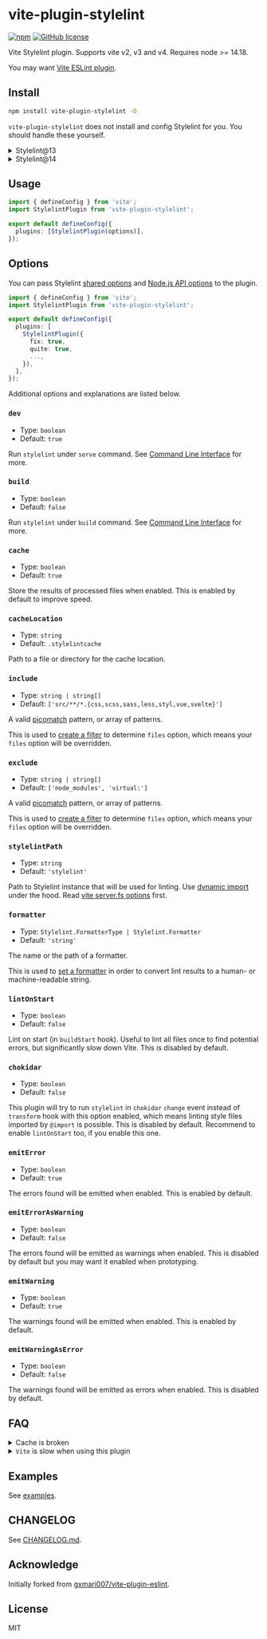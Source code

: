 # vite-plugin-stylelint

[![npm](https://img.shields.io/npm/v/vite-plugin-stylelint)](https://www.npmjs.com/package/vite-plugin-stylelint)
[![GitHub license](https://img.shields.io/github/license/ModyQyW/vite-plugin-stylelint)](https://github.com/ModyQyW/vite-plugin-stylelint/blob/master/LICENSE)

Vite Stylelint plugin. Supports vite v2, v3 and v4. Requires node >= 14.18.

You may want [Vite ESLint plugin](https://github.com/ModyQyW/vite-plugin-stylelint).

## Install

```sh
npm install vite-plugin-stylelint -D
```

`vite-plugin-stylelint` does not install and config Stylelint for you. You should handle these yourself.

<details>

<summary>Stylelint@13</summary>

```sh
npm install stylelint@^13 @types/stylelint@^13 -D
```

</details>

<details>

<summary>Stylelint@14</summary>

```sh
npm install stylelint@^14 -D
```

</details>

## Usage

```ts
import { defineConfig } from 'vite';
import StylelintPlugin from 'vite-plugin-stylelint';

export default defineConfig({
  plugins: [StylelintPlugin(options)],
});
```

## Options

You can pass Stylelint [shared options](https://stylelint.io/user-guide/usage/options) and [Node.js API options](https://stylelint.io/user-guide/usage/node-api) to the plugin.

```ts
import { defineConfig } from 'vite';
import StylelintPlugin from 'vite-plugin-stylelint';

export default defineConfig({
  plugins: [
    StylelintPlugin({
      fix: true,
      quite: true,
      ...,
    }),
  ],
});
```

Additional options and explanations are listed below.

### `dev`

- Type: `boolean`
- Default: `true`

Run `stylelint` under `serve` command. See [Command Line Interface](https://vitejs.dev/guide/#command-line-interface) for more.

### `build`

- Type: `boolean`
- Default: `false`

Run `stylelint` under `build` command. See [Command Line Interface](https://vitejs.dev/guide/#command-line-interface) for more.

### `cache`

- Type: `boolean`
- Default: `true`

Store the results of processed files when enabled. This is enabled by default to improve speed.

### `cacheLocation`

- Type: `string`
- Default: `.stylelintcache`

Path to a file or directory for the cache location.

### `include`

- Type: `string | string[]`
- Default: `['src/**/*.{css,scss,sass,less,styl,vue,svelte}']`

A valid [picomatch](https://github.com/micromatch/picomatch#globbing-features) pattern, or array of patterns.

This is used to [create a filter](https://github.com/rollup/plugins/blob/master/packages/pluginutils/README.md#createfilter) to determine `files` option, which means your `files` option will be overridden.

### `exclude`

- Type: `string | string[]`
- Default: `['node_modules', 'virtual:']`

A valid [picomatch](https://github.com/micromatch/picomatch#globbing-features) pattern, or array of patterns.

This is used to [create a filter](https://github.com/rollup/plugins/blob/master/packages/pluginutils/README.md#createfilter) to determine `files` option, which means your `files` option will be overridden.

### `stylelintPath`

- Type: `string`
- Default: `'stylelint'`

Path to Stylelint instance that will be used for linting. Use [dynamic import](https://javascript.info/modules-dynamic-imports) under the hood. Read [vite server.fs options](https://vitejs.dev/config/server-options.html#server-fs-strict) first.

### `formatter`

- Type: `Stylelint.FormatterType | Stylelint.Formatter`
- Default: `'string'`

The name or the path of a formatter.

This is used to [set a formatter](https://stylelint.io/user-guide/usage/options#formatter) in order to convert lint results to a human- or machine-readable string.

### `lintOnStart`

- Type: `boolean`
- Default: `false`

Lint on start (in `buildStart` hook). Useful to lint all files once to find potential errors, but significantly slow down Vite. This is disabled by default.

### `chokidar`

- Type: `boolean`
- Default: `false`

This plugin will try to run `stylelint` in `chokidar` `change` event instead of `transform` hook with this option enabled, which means linting style files imported by `@import` is possible. This is disabled by default. Recommend to enable `lintOnStart` too, if you enable this one.

### `emitError`

- Type: `boolean`
- Default: `true`

The errors found will be emitted when enabled. This is enabled by default.

### `emitErrorAsWarning`

- Type: `boolean`
- Default: `false`

The errors found will be emitted as warnings when enabled. This is disabled by default but you may want it enabled when prototyping.

### `emitWarning`

- Type: `boolean`
- Default: `true`

The warnings found will be emitted when enabled. This is enabled by default.

### `emitWarningAsError`

- Type: `boolean`
- Default: `false`

The warnings found will be emitted as errors when enabled. This is disabled by default.

## FAQ

<details>
  <summary>Cache is broken</summary>
  <ul>
    <li>Disable <code>cache</code> option.</li>
    <li>Or delete the cache file (default <code>.stylelintcache</code>), fix errors manully and restart Vite.
    </li>
  </ul>
  This problem should only happens when starting Vite with Stylelint errors. Have a better solution? PR welcome. :)
</details>

<details>
  <summary><code>Vite</code> is slow when using this plugin</summary>
  <p>You can try <a href="https://github.com/fi3ework/vite-plugin-checker">vite-plugin-checker</a>, or just run <code>Stylelint</code> besides <code>Vite</code>.</p>
</details>

## Examples

See [examples](https://github.com/ModyQyW/vite-plugin-stylelint/tree/main/examples).

## CHANGELOG

See [CHANGELOG.md](./CHANGELOG.md).

## Acknowledge

Initially forked from [gxmari007/vite-plugin-eslint](https://github.com/gxmari007/vite-plugin-eslint).

## License

MIT
